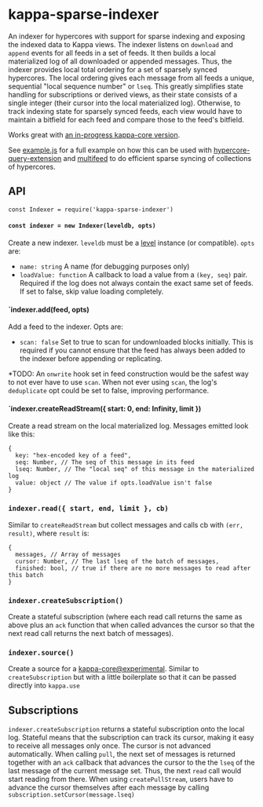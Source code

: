 # kappa-sparse-indexer

An indexer for hypercores with support for sparse indexing and exposing the indexed data to Kappa views. The indexer listens on `download` and `append` events for all feeds in a set of feeds. It then builds a local materialized log of all downloaded or appended messages. Thus, the indexer provides local total ordering for a set of sparsely synced hypercores. The local ordering gives each message from all feeds a unique, sequential "local sequence number" or `lseq`. This greatly simplifies state handling for subscriptions or derived views, as their state consists of a single integer (their cursor into the local materialized log). Otherwise, to track indexing state for sparsely synced feeds, each view would have to maintain a bitfield for each feed and compare those to the feed's bitfield.

Works great with [an in-progress kappa-core version](https://github.com/kappa-db/kappa-core/pull/14).

See [example.js](example.js) for a full example on how this can be used with [hypercore-query-extension](https://github.com/peermaps/hypercore-query-extension/) and [multifeed](https://github.com/kappa-db/multifeed) to do efficient sparse syncing of collections of hypercores.

## API

`const Indexer = require('kappa-sparse-indexer')`

#### `const indexer = new Indexer(leveldb, opts)`

Create a new indexer. `leveldb` must be a [level](https://github.com/Level/level) instance (or compatible). `opts` are:

* `name: string` A name (for debugging purposes only)
* `loadValue: function` A callback to load a value from a `(key, seq)` pair. Required if the log does not always contain the exact same set of feeds. If set to false, skip value loading completely.

#### `indexer.add(feed, opts)

Add a feed to the indexer. Opts are:

* `scan: false` Set to true to scan for undownloaded blocks initially. This is required if you cannot ensure that the feed has always been added to the indexer before appending or replicating.

*TODO: An `onwrite` hook set in feed construction would be the safest way to not ever have to use `scan`. When not ever using `scan`, the log's `deduplicate` opt could be set to false, improving performance.

#### `indexer.createReadStream({ start: 0, end: Infinity, limit })

Create a read stream on the local materialized log. Messages emitted look like this:
```
{
  key: "hex-encoded key of a feed",
  seq: Number, // The seq of this message in its feed
  lseq: Number, // The "local seq" of this message in the materialized log
  value: object // The value if opts.loadValue isn't false
}
```

### `indexer.read({ start, end, limit }, cb)`

Similar to `createReadStream` but collect messages and calls cb with `(err, result)`, where `result` is:
```
{
  messages, // Array of messages
  cursor: Number, // The last lseq of the batch of messages,
  finished: bool, // true if there are no more messages to read after this batch
}
```

### `indexer.createSubscription()`

Create a stateful subscription (where each read call returns the same as above plus an `ack` function that when called advances the cursor so that the next read call returns the next batch of messages).


### `indexer.source()`

Create a source for a [kappa-core@experimental](https://github.com/Frando/kappa-core/tree/experimental). Similar to `createSubscription` but with a little boilerplate so that it can be passed directly into `kappa.use`

## Subscriptions

`indexer.createSubscription` returns a stateful subscription onto the local log. Stateful means that the subscription can track its cursor, making it easy to receive all messages only once. The cursor is not advanced automatically. When calling `pull`, the next set of messages is returned together with an `ack` callback that advances the cursor to the the `lseq` of the last message of the current message set. Thus, the next `read` call would start reading from there. When using `createPullStream`, users have to advance the cursor themselves after each message by calling `subscription.setCursor(message.lseq)`

